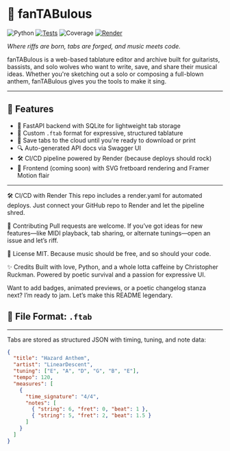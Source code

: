 # 🎼 fanTABulous

![Python](https://img.shields.io/badge/python-3.11-blue)
[![Tests](https://github.com/cruckman900/baselinepy.ro/actions/workflows/test.yml/badge.svg)](https://github.com/cruckman900/baselinepy.ro/actions)
![Coverage](https://img.shields.io/badge/coverage-95%25-brightgreen)
[![Render](https://render.com/api/v1/badges/srv-d3dt963ipnbc73cle5m0?style=flat)](https://dashboard.render.com/web/srv-d3dt963ipnbc73cle5m0)

*Where riffs are born, tabs are forged, and music meets code.*

fanTABulous is a web-based tablature editor and archive built for guitarists, bassists, and solo wolves who want to write, save, and share their musical ideas. Whether you're sketching out a solo or composing a full-blown anthem, fanTABulous gives you the tools to make it sing.

---

## 🚀 Features

- 🎸 FastAPI backend with SQLite for lightweight tab storage
- 🧠 Custom `.ftab` format for expressive, structured tablature
- 💾 Save tabs to the cloud until you're ready to download or print
- 🔍 Auto-generated API docs via Swagger UI
- 🛠️ CI/CD pipeline powered by Render (because deploys should rock)
- 🎨 Frontend (coming soon) with SVG fretboard rendering and Framer Motion flair

---
🛠️ CI/CD with Render
This repo includes a render.yaml for automated deploys. Just connect your GitHub repo to Render and let the pipeline shred.

🤘 Contributing
Pull requests are welcome. If you’ve got ideas for new features—like MIDI playback, tab sharing, or alternate tunings—open an issue and let’s riff.

📜 License
MIT. Because music should be free, and so should your code.

✨ Credits
Built with love, Python, and a whole lotta caffeine by Christopher Ruckman. Powered by poetic survival and a passion for expressive UI.

Want to add badges, animated previews, or a poetic changelog stanza next? I’m ready to jam. Let’s make this README legendary.

## 📁 File Format: `.ftab`

---

Tabs are stored as structured JSON with timing, tuning, and note data:

```json
{
  "title": "Hazard Anthem",
  "artist": "LinearDescent",
  "tuning": ["E", "A", "D", "G", "B", "E"],
  "tempo": 120,
  "measures": [
    {
      "time_signature": "4/4",
      "notes": [
        { "string": 6, "fret": 0, "beat": 1 },
        { "string": 5, "fret": 2, "beat": 1.5 }
      ]
    }
  ]
}

